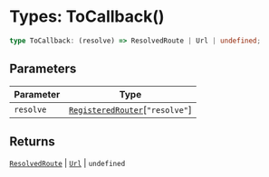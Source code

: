 # Types: ToCallback()

```ts
type ToCallback: (resolve) => ResolvedRoute | Url | undefined;
```

## Parameters

| Parameter | Type |
| ------ | ------ |
| `resolve` | [`RegisteredRouter`](RegisteredRouter.md)\[`"resolve"`\] |

## Returns

[`ResolvedRoute`](ResolvedRoute.md) \| [`Url`](Url.md) \| `undefined`
